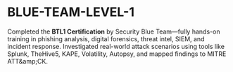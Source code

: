 # BLUE-TEAM-LEVEL-1
Completed the **BTL1 Certification** by Security Blue Team—fully hands-on training in phishing analysis, digital forensics, threat intel, SIEM, and incident response. Investigated real-world attack scenarios using tools like Splunk, TheHive5, KAPE, Volatility, Autopsy, and mapped findings to MITRE ATT\&amp;CK.
